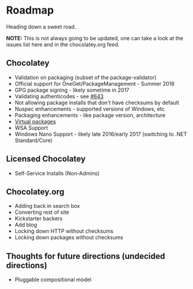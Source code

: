 # Roadmap
Heading down a sweet road.


**NOTE:** This is not always going to be updated, one can take a look at the issues list here and in the chocolatey.org feed.


## Chocolatey

* Validation on packaging (subset of the package-validator)
* Official support for OneGet/PackageManagement - Summer 2016
* GPG package signing - likely sometime in 2017
* Validating authenticodes - see [#643](https://github.com/chocolatey/choco/issues/643)
* Not allowing package installs that don't have checksums by default
* Nuspec enhancements - supported versions of Windows, etc
* Packaging enhancements - like package version, architecture
* [Virtual packages](https://github.com/chocolatey/chocolatey/issues/7)
* WSA Support 
* Windows Nano Support - likely late 2016/early 2017 (switching to .NET Standard/Core)

## Licensed Chocolatey

* Self-Service Installs (Non-Admins)

## Chocolatey.org

* Adding back in search box
* Converting rest of site
* Kickstarter backers
* Add blog
* Locking down HTTP without checksums
* Locking down packages without checksums

## Thoughts for future directions (undecided directions)

* Pluggable compositional model